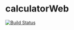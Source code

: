 # calculatorWeb
[![Build Status](https://travis-ci.org/mathiasbk1/calculatorWeb.svg?branch=master)](https://travis-ci.org/mathiasbk1/calculatorWeb)
